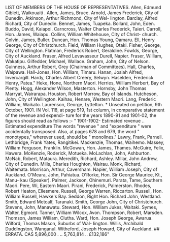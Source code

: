 LIST OF MEMBERS OF THE HOUSE OF REPRESENTATIVES. Allen, Edmund Giblett, Waikouaiti . Allen, James, Bruce. Arnold, James Frederick, City of Dunedin. Atkinson, Arthur Richmond, City of Wel- lington. Barclay, Alfred Richard, City of Dunedin. Bennet, James, Tuapeka. Bollard, John, Eden. Buddo, David, Kaiapoi. Carncross, Walter Charles Frederick, Taieri. Carroll, Hon. James, Waiapu. Collins, William Whitehouse, City of Christ- church. Colvin, James, Buller. Duncan, Hon. Thomas Young, Oamaru. Ell, Henry George, City of Christchurch. Field, William Hughes, Otaki. Fisher, George, City of Wellington. Flatman, Frederick Robert, Geraldine. Fowlds, George, City of Auckland. Fraser, Alfred Levavasseur Durell, Napier. Fraser, William, Wakatipu. Gilfedder, Michael, Wallace. Graham, John, City of Nelson. Guinness, Arthur Robert, Grey (Chairman of Committees). Hall, Charles, Waipawa. Hall-Jones, Hon. William, Timaru. Hanan, Josiah Alfred, Invercargill. Hardy, Charles Albert Creery, Selwyn. Haselden, Frederick Henry, Patea." Heke, Hone, Northern Maori. Herries, William Herbert, Bay of Plenty. Hogg, Alexander Wilson, Masterton. Hornsby, John Thomas Marryat, Wairarapa. Houston, Robert Morrow, Bay of Islands. Hutcheson, John, City of Wellington. Kaihau, Henare, Western Maori. Lang, Frederic William, Waikato. Laurenson, George, Lyttelton. \* Unseated on petition, 9th October, 1901. IN Vol. 118, at page 519, 1st column, in comparative statement of the revenue and expendi- ture for the years 1890-91 and 1901-02, the figures should read as follows :- " 1901-1902- Estimated revenue .. Estimated expenditure The words "revenue " and "expenditure " were accidentally transposed. Also, at pages 678 and 679, the word " monotypes," wherever used, should be " monolines." Lawry, Frank, Parnell. Lethbridge, Frank Yates, Rangitikei. Mackenzie, Thomas, Waihemo. Massey, William Ferguson, Franklin. McGowan, Hon. James, Thames. McGuire, Felix, Hawera. MoKenzie, Roderick, Motueka. MoLachlan, John, Ashburton. McNab, Robert, Mataura. Meredith, Richard, Ashley. Millar, John Andrew, City of Dunedin. Mills, Charles Houghton, Wairau. Monk, Richard, Waitemata. Morrison, Arthur, Caversham. Napier, William Joseph, City of Auckland. O'Meara, John, Pahiatua. O'Rorke, Hon. Sir George Maurice, Kt., Manu- kau (Speaker). Palmer, Jackson, Ohinemuri. Parata, Tame, Southern Maori. Pere, Wi, Eastern Maori. Pirani, Frederick, Palmerston. Rhodes, Robert Heaton, Ellesmere. Russell, George Warren, Riccarton. Russell, Hon. William Russell, Hawke's Bay. Seddon, Right Hon. Richard John, Westland. Smith, Edward Metcalf, Taranaki. Smith, George John, City of Christchurch. Stevens, John, Manawatu. Steward, Hon. William Jukes, Waitaki. Symes, Walter, Egmont. Tanner, William Wilcox, Avon. Thompson, Robert, Marsden. Thomson, James William, Clutha. Ward, Hon. Joseph George, Awarua. Wilford, Thomas Mason, Suburbs of Wal- lington. Willis, Archibald Duddingston, Wanganul. Witheford, Joseph Howard, City of Auckland. ## ERRATA. CAS 5,896,000 . .. 5,763,814 .. £132,186" 